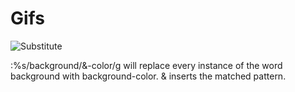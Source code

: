 # Gifs

![Substitute](https://d26aqo05ggejx9.cloudfront.net/substitute-ampersand.gif)

:%s/background/&amp;-color/g will replace every instance of the word background
with background-color. &amp; inserts the matched pattern.
